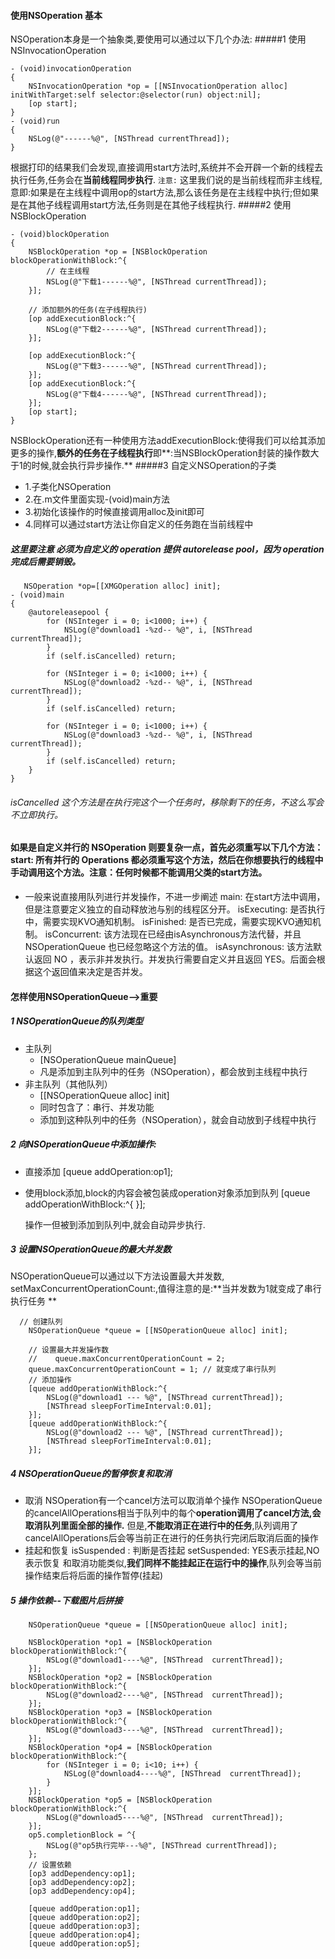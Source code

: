#### 使用NSOperation 基本
NSOperation本身是一个抽象类,要使用可以通过以下几个办法:
#####1 使用NSInvocationOperation
```
- (void)invocationOperation
{
    NSInvocationOperation *op = [[NSInvocationOperation alloc] initWithTarget:self selector:@selector(run) object:nil];
    [op start];
}
- (void)run
{
    NSLog(@"------%@", [NSThread currentThread]);
}
```
根据打印的结果我们会发现,直接调用start方法时,系统并不会开辟一个新的线程去执行任务,任务会在**当前线程同步执行**.
`注意:` 这里我们说的是当前线程而非主线程,意即:如果是在主线程中调用op的start方法,那么该任务是在主线程中执行;但如果是在其他子线程调用start方法,任务则是在其他子线程执行.
#####2 使用NSBlockOperation

```
- (void)blockOperation
{
    NSBlockOperation *op = [NSBlockOperation blockOperationWithBlock:^{
        // 在主线程
        NSLog(@"下载1------%@", [NSThread currentThread]);
    }];
    
    // 添加额外的任务(在子线程执行)
    [op addExecutionBlock:^{
        NSLog(@"下载2------%@", [NSThread currentThread]);
    }];

    [op addExecutionBlock:^{
        NSLog(@"下载3------%@", [NSThread currentThread]);
    }];
    [op addExecutionBlock:^{
        NSLog(@"下载4------%@", [NSThread currentThread]);
    }];
    [op start];
}
```
NSBlockOperation还有一种使用方法addExecutionBlock:使得我们可以给其添加更多的操作,**额外的任务在子线程执行**即**:当NSBlockOperation封装的操作数大于1的时候,就会执行异步操作.**
#####3 自定义NSOperation的子类
- 1.子类化NSOperation
- 2.在.m文件里面实现-(void)main方法
- 3.初始化该操作的时候直接调用alloc及init即可
- 4.同样可以通过start方法让你自定义的任务跑在当前线程中

##### 这里要注意 必须为自定义的 operation 提供 autorelease pool，因为 operation 完成后需要销毁。
```
   NSOperation *op=[[XMGOperation alloc] init];
- (void)main
{
    @autoreleasepool {
        for (NSInteger i = 0; i<1000; i++) {
            NSLog(@"download1 -%zd-- %@", i, [NSThread currentThread]);
        }
        if (self.isCancelled) return;
        
        for (NSInteger i = 0; i<1000; i++) {
            NSLog(@"download2 -%zd-- %@", i, [NSThread currentThread]);
        }
        if (self.isCancelled) return;
        
        for (NSInteger i = 0; i<1000; i++) {
            NSLog(@"download3 -%zd-- %@", i, [NSThread currentThread]);
        }
        if (self.isCancelled) return;
    }
}
```      
###### isCancelled 这个方法是在执行完这个一个任务时，移除剩下的任务，不这么写会不立即执行。
#### 如果是自定义并行的 NSOperation 则要复杂一点，首先必须重写以下几个方法：start: 所有并行的 Operations 都必须重写这个方法，然后在你想要执行的线程中手动调用这个方法。注意：任何时候都不能调用父类的start方法。
- 一般来说直接用队列进行并发操作，不进一步阐述
main: 在start方法中调用，但是注意要定义独立的自动释放池与别的线程区分开。
isExecuting: 是否执行中，需要实现KVO通知机制。
isFinished: 是否已完成，需要实现KVO通知机制。
isConcurrent: 该方法现在已经由isAsynchronous方法代替，并且 NSOperationQueue 也已经忽略这个方法的值。
isAsynchronous: 该方法默认返回 NO ，表示非并发执行。并发执行需要自定义并且返回 YES。后面会根据这个返回值来决定是否并发。

#### 怎样使用NSOperationQueue-->重要
##### 1 NSOperationQueue的队列类型
- 主队列
    - [NSOperationQueue mainQueue]
    - 凡是添加到主队列中的任务（NSOperation），都会放到主线程中执行
- 非主队列（其他队列）
    - [[NSOperationQueue alloc] init]
    - 同时包含了：串行、并发功能
    - 添加到这种队列中的任务（NSOperation），就会自动放到子线程中执行
    
##### 2 向NSOperationQueue中添加操作:
- 直接添加
     [queue addOperation:op1];
- 使用block添加,block的内容会被包装成operation对象添加到队列
    [queue addOperationWithBlock:^{ }];
    
    操作一但被到添加到队列中,就会自动异步执行.

##### 3 设置NSOperationQueue的最大并发数

NSOperationQueue可以通过以下方法设置最大并发数,
setMaxConcurrentOperationCount:,值得注意的是:**当并发数为1就变成了串行执行任务
**
```
  // 创建队列
    NSOperationQueue *queue = [[NSOperationQueue alloc] init];
    
    // 设置最大并发操作数
    //    queue.maxConcurrentOperationCount = 2;
    queue.maxConcurrentOperationCount = 1; // 就变成了串行队列
    // 添加操作
    [queue addOperationWithBlock:^{
        NSLog(@"download1 --- %@", [NSThread currentThread]);
        [NSThread sleepForTimeInterval:0.01];
    }];
    [queue addOperationWithBlock:^{
        NSLog(@"download2 --- %@", [NSThread currentThread]);
        [NSThread sleepForTimeInterval:0.01];
    }];
```
##### 4 NSOperationQueue的暂停恢复和取消

- 取消
NSOperation有一个cancel方法可以取消单个操作
NSOperationQueue的cancelAllOperations相当于队列中的每个**operation调用了cancel方法,会取消队列里面全部的操作.**
但是,**不能取消正在进行中的任务**,队列调用了cancelAllOperations后会等当前正在进行的任务执行完闭后取消后面的操作
- 挂起和恢复
isSuspended : 判断是否挂起
setSuspended: YES表示挂起,NO表示恢复
和取消功能类似,**我们同样不能挂起正在运行中的操作**,队列会等当前操作结束后将后面的操作暂停(挂起)
##### 5 操作依赖--下载图片后拼接
```
    NSOperationQueue *queue = [[NSOperationQueue alloc] init];
    
    NSBlockOperation *op1 = [NSBlockOperation blockOperationWithBlock:^{
        NSLog(@"download1----%@", [NSThread  currentThread]);
    }];
    NSBlockOperation *op2 = [NSBlockOperation blockOperationWithBlock:^{
        NSLog(@"download2----%@", [NSThread  currentThread]);
    }];
    NSBlockOperation *op3 = [NSBlockOperation blockOperationWithBlock:^{
        NSLog(@"download3----%@", [NSThread  currentThread]);
    }];
    NSBlockOperation *op4 = [NSBlockOperation blockOperationWithBlock:^{
        for (NSInteger i = 0; i<10; i++) {
            NSLog(@"download4----%@", [NSThread  currentThread]);
        }
    }];
    NSBlockOperation *op5 = [NSBlockOperation blockOperationWithBlock:^{
        NSLog(@"download5----%@", [NSThread  currentThread]);
    }];
    op5.completionBlock = ^{
        NSLog(@"op5执行完毕---%@", [NSThread currentThread]);
    };
    // 设置依赖
    [op3 addDependency:op1];
    [op3 addDependency:op2];
    [op3 addDependency:op4];
    
    [queue addOperation:op1];
    [queue addOperation:op2];
    [queue addOperation:op3];
    [queue addOperation:op4];
    [queue addOperation:op5];
```

